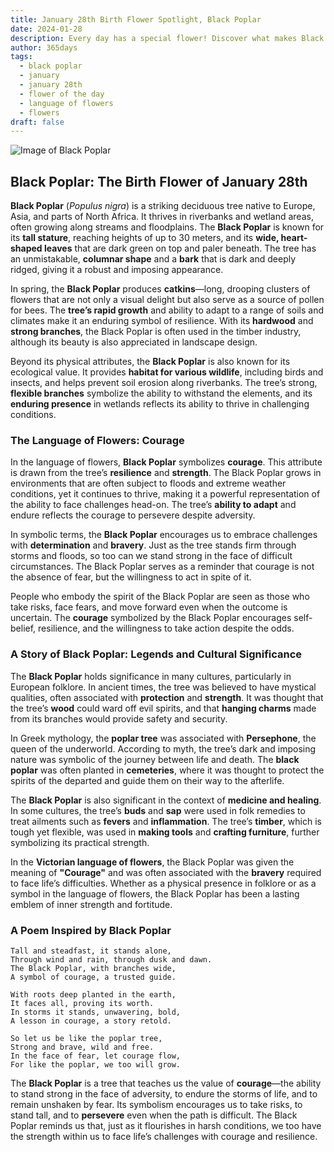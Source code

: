 ```yaml
---
title: January 28th Birth Flower Spotlight, Black Poplar
date: 2024-01-28
description: Every day has a special flower! Discover what makes Black Poplar unique as today’s birth flower and its symbolic meaning.
author: 365days
tags:
  - black poplar
  - january
  - january 28th
  - flower of the day
  - language of flowers
  - flowers
draft: false
---
```


![Image of Black Poplar](https://cdn.pixabay.com/photo/2012/10/09/06/00/leaves-60488_1280.jpg#center)


## Black Poplar: The Birth Flower of January 28th

**Black Poplar** (_Populus nigra_) is a striking deciduous tree native to Europe, Asia, and parts of North Africa. It thrives in riverbanks and wetland areas, often growing along streams and floodplains. The **Black Poplar** is known for its **tall stature**, reaching heights of up to 30 meters, and its **wide, heart-shaped leaves** that are dark green on top and paler beneath. The tree has an unmistakable, **columnar shape** and a **bark** that is dark and deeply ridged, giving it a robust and imposing appearance.

In spring, the **Black Poplar** produces **catkins**—long, drooping clusters of flowers that are not only a visual delight but also serve as a source of pollen for bees. The **tree’s rapid growth** and ability to adapt to a range of soils and climates make it an enduring symbol of resilience. With its **hardwood** and **strong branches**, the Black Poplar is often used in the timber industry, although its beauty is also appreciated in landscape design.

Beyond its physical attributes, the **Black Poplar** is also known for its ecological value. It provides **habitat for various wildlife**, including birds and insects, and helps prevent soil erosion along riverbanks. The tree’s strong, **flexible branches** symbolize the ability to withstand the elements, and its **enduring presence** in wetlands reflects its ability to thrive in challenging conditions.

### The Language of Flowers: Courage

In the language of flowers, **Black Poplar** symbolizes **courage**. This attribute is drawn from the tree’s **resilience** and **strength**. The Black Poplar grows in environments that are often subject to floods and extreme weather conditions, yet it continues to thrive, making it a powerful representation of the ability to face challenges head-on. The tree’s **ability to adapt** and endure reflects the courage to persevere despite adversity.

In symbolic terms, the **Black Poplar** encourages us to embrace challenges with **determination** and **bravery**. Just as the tree stands firm through storms and floods, so too can we stand strong in the face of difficult circumstances. The Black Poplar serves as a reminder that courage is not the absence of fear, but the willingness to act in spite of it.

People who embody the spirit of the Black Poplar are seen as those who take risks, face fears, and move forward even when the outcome is uncertain. The **courage** symbolized by the Black Poplar encourages self-belief, resilience, and the willingness to take action despite the odds.

### A Story of Black Poplar: Legends and Cultural Significance

The **Black Poplar** holds significance in many cultures, particularly in European folklore. In ancient times, the tree was believed to have mystical qualities, often associated with **protection** and **strength**. It was thought that the tree’s **wood** could ward off evil spirits, and that **hanging charms** made from its branches would provide safety and security.

In Greek mythology, the **poplar tree** was associated with **Persephone**, the queen of the underworld. According to myth, the tree’s dark and imposing nature was symbolic of the journey between life and death. The **black poplar** was often planted in **cemeteries**, where it was thought to protect the spirits of the departed and guide them on their way to the afterlife.

The **Black Poplar** is also significant in the context of **medicine and healing**. In some cultures, the tree’s **buds** and **sap** were used in folk remedies to treat ailments such as **fevers** and **inflammation**. The tree’s **timber**, which is tough yet flexible, was used in **making tools** and **crafting furniture**, further symbolizing its practical strength.

In the **Victorian language of flowers**, the Black Poplar was given the meaning of **"Courage"** and was often associated with the **bravery** required to face life’s difficulties. Whether as a physical presence in folklore or as a symbol in the language of flowers, the Black Poplar has been a lasting emblem of inner strength and fortitude.

### A Poem Inspired by Black Poplar

```
Tall and steadfast, it stands alone,  
Through wind and rain, through dusk and dawn.  
The Black Poplar, with branches wide,  
A symbol of courage, a trusted guide.  

With roots deep planted in the earth,  
It faces all, proving its worth.  
In storms it stands, unwavering, bold,  
A lesson in courage, a story retold.  

So let us be like the poplar tree,  
Strong and brave, wild and free.  
In the face of fear, let courage flow,  
For like the poplar, we too will grow.  
```

The **Black Poplar** is a tree that teaches us the value of **courage**—the ability to stand strong in the face of adversity, to endure the storms of life, and to remain unshaken by fear. Its symbolism encourages us to take risks, to stand tall, and to **persevere** even when the path is difficult. The Black Poplar reminds us that, just as it flourishes in harsh conditions, we too have the strength within us to face life’s challenges with courage and resilience.
